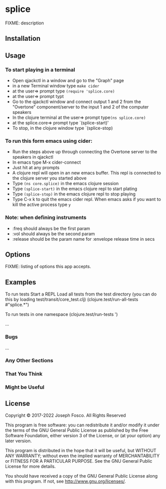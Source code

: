 # splice

FIXME: description

## Installation


## Usage

### To start playing in a terminal
- Open qjackctl in a window and go to the "Graph" page
- in a new Terminal window type `make cider`
- at the user=> prompt type `(require 'splice.core)`
- at the user=> prompt typt  
- Go to the qjackctl window and connect output 1 and 2 from the "Overtone" component/server to
the input 1 and 2 of the computer speakers
- In the clojure terminal at the user=> prompt type`(ns splice.core)`
- at the splice.core=> prompt type `(splice-start)'
- To stop, in the clojure window type `(splice-stop)
 
### To run this form emacs using cider:
- Run the steps above up through connecting the Overtone server to the speakers in qjackctl
- In emacs type M-x cider-connect
- Just hit <enter> at any prompts
- A clojure repl will open in an new emacs buffer. This repl is connected to the clojure server you started above
- Type `(ns core.splice)` in the emacs clojure session
- Type `(splice-start)` in the emacs clojure repl to start plating
- Type `(splice-stop)` in the emacs clojure repl to stop playing
- Type C-x k to quit the emacs cider repl. When emacs asks if you want to kill the active process type `y`
 
### Note: when defining instruments 
- :freq should always be the first param 
- :vol should always be the second param
- :release should be the param name for :envelope release time in secs

## Options

FIXME: listing of options this app accepts.

## Examples

To run tests
  Start a REPL
  Load all tests from the test directory (you can do this
    by loading test/transit/core_test.clj)
  (clojure.test/run-all-tests #"splice.*")
  
To run tests in one namespace
  (clojure.test/run-tests '<namespace-test>)

...

### Bugs

...

### Any Other Sections
### That You Think
### Might be Useful

## License

Copyright © 2017-2022 Joseph Fosco. All Rights Reserved

This program is free software: you can redistribute it and/or modify
it under the terms of the GNU General Public License as published by
the Free Software Foundation, either version 3 of the License, or
(at your option) any later version.

This program is distributed in the hope that it will be useful,
but WITHOUT ANY WARRANTY; without even the implied warranty of
MERCHANTABILITY or FITNESS FOR A PARTICULAR PURPOSE.  See the
GNU General Public License for more details.

You should have received a copy of the GNU General Public License
along with this program.  If not, see <http://www.gnu.org/licenses/>.


